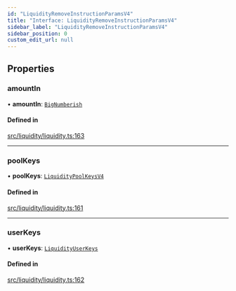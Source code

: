```yaml
---
id: "LiquidityRemoveInstructionParamsV4"
title: "Interface: LiquidityRemoveInstructionParamsV4"
sidebar_label: "LiquidityRemoveInstructionParamsV4"
sidebar_position: 0
custom_edit_url: null
---
```


## Properties

### amountIn

• **amountIn**: [`BigNumberish`](../modules.md#bignumberish)

#### Defined in

[src/liquidity/liquidity.ts:163](https://github.com/alpha-defi/raydium-sdk/blob/5597113/src/liquidity/liquidity.ts#L163)

___

### poolKeys

• **poolKeys**: [`LiquidityPoolKeysV4`](../modules.md#liquiditypoolkeysv4)

#### Defined in

[src/liquidity/liquidity.ts:161](https://github.com/alpha-defi/raydium-sdk/blob/5597113/src/liquidity/liquidity.ts#L161)

___

### userKeys

• **userKeys**: [`LiquidityUserKeys`](LiquidityUserKeys.md)

#### Defined in

[src/liquidity/liquidity.ts:162](https://github.com/alpha-defi/raydium-sdk/blob/5597113/src/liquidity/liquidity.ts#L162)
